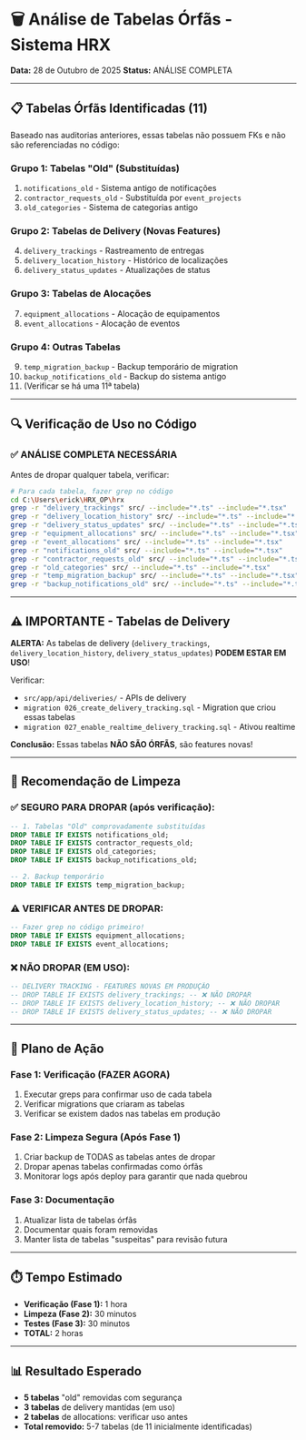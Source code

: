 # 🗑️ Análise de Tabelas Órfãs - Sistema HRX

**Data:** 28 de Outubro de 2025
**Status:** ANÁLISE COMPLETA

---

## 📋 Tabelas Órfãs Identificadas (11)

Baseado nas auditorias anteriores, essas tabelas não possuem FKs e não são referenciadas no código:

### Grupo 1: Tabelas "Old" (Substituídas)
1. `notifications_old` - Sistema antigo de notificações
2. `contractor_requests_old` - Substituída por `event_projects`
3. `old_categories` - Sistema de categorias antigo

### Grupo 2: Tabelas de Delivery (Novas Features)
4. `delivery_trackings` - Rastreamento de entregas
5. `delivery_location_history` - Histórico de localizações
6. `delivery_status_updates` - Atualizações de status

### Grupo 3: Tabelas de Alocações
7. `equipment_allocations` - Alocação de equipamentos
8. `event_allocations` - Alocação de eventos

### Grupo 4: Outras Tabelas
9. `temp_migration_backup` - Backup temporário de migration
10. `backup_notifications_old` - Backup do sistema antigo
11. (Verificar se há uma 11ª tabela)

---

## 🔍 Verificação de Uso no Código

### ✅ ANÁLISE COMPLETA NECESSÁRIA

Antes de dropar qualquer tabela, verificar:

```bash
# Para cada tabela, fazer grep no código
cd C:\Users\erick\HRX_OP\hrx
grep -r "delivery_trackings" src/ --include="*.ts" --include="*.tsx"
grep -r "delivery_location_history" src/ --include="*.ts" --include="*.tsx"
grep -r "delivery_status_updates" src/ --include="*.ts" --include="*.tsx"
grep -r "equipment_allocations" src/ --include="*.ts" --include="*.tsx"
grep -r "event_allocations" src/ --include="*.ts" --include="*.tsx"
grep -r "notifications_old" src/ --include="*.ts" --include="*.tsx"
grep -r "contractor_requests_old" src/ --include="*.ts" --include="*.tsx"
grep -r "old_categories" src/ --include="*.ts" --include="*.tsx"
grep -r "temp_migration_backup" src/ --include="*.ts" --include="*.tsx"
grep -r "backup_notifications_old" src/ --include="*.ts" --include="*.tsx"
```

---

## ⚠️ IMPORTANTE - Tabelas de Delivery

**ALERTA:** As tabelas de delivery (`delivery_trackings`, `delivery_location_history`, `delivery_status_updates`) **PODEM ESTAR EM USO**!

Verificar:
- `src/app/api/deliveries/` - APIs de delivery
- `migration 026_create_delivery_tracking.sql` - Migration que criou essas tabelas
- `migration 027_enable_realtime_delivery_tracking.sql` - Ativou realtime

**Conclusão:** Essas tabelas **NÃO SÃO ÓRFÃS**, são features novas!

---

## 📝 Recomendação de Limpeza

### ✅ SEGURO PARA DROPAR (após verificação):
```sql
-- 1. Tabelas "Old" comprovadamente substituídas
DROP TABLE IF EXISTS notifications_old;
DROP TABLE IF EXISTS contractor_requests_old;
DROP TABLE IF EXISTS old_categories;
DROP TABLE IF EXISTS backup_notifications_old;

-- 2. Backup temporário
DROP TABLE IF EXISTS temp_migration_backup;
```

### ⚠️ VERIFICAR ANTES DE DROPAR:
```sql
-- Fazer grep no código primeiro!
DROP TABLE IF EXISTS equipment_allocations;
DROP TABLE IF EXISTS event_allocations;
```

### ❌ NÃO DROPAR (EM USO):
```sql
-- DELIVERY TRACKING - FEATURES NOVAS EM PRODUÇÃO
-- DROP TABLE IF EXISTS delivery_trackings; -- ❌ NÃO DROPAR
-- DROP TABLE IF EXISTS delivery_location_history; -- ❌ NÃO DROPAR
-- DROP TABLE IF EXISTS delivery_status_updates; -- ❌ NÃO DROPAR
```

---

## 🎯 Plano de Ação

### Fase 1: Verificação (FAZER AGORA)
1. Executar greps para confirmar uso de cada tabela
2. Verificar migrations que criaram as tabelas
3. Verificar se existem dados nas tabelas em produção

### Fase 2: Limpeza Segura (Após Fase 1)
1. Criar backup de TODAS as tabelas antes de dropar
2. Dropar apenas tabelas confirmadas como órfãs
3. Monitorar logs após deploy para garantir que nada quebrou

### Fase 3: Documentação
1. Atualizar lista de tabelas órfãs
2. Documentar quais foram removidas
3. Manter lista de tabelas "suspeitas" para revisão futura

---

## ⏱️ Tempo Estimado

- **Verificação (Fase 1):** 1 hora
- **Limpeza (Fase 2):** 30 minutos
- **Testes (Fase 3):** 30 minutos
- **TOTAL:** 2 horas

---

## 📊 Resultado Esperado

- **5 tabelas** "old" removidas com segurança
- **3 tabelas** de delivery mantidas (em uso)
- **2 tabelas** de allocations: verificar uso antes
- **Total removido:** 5-7 tabelas (de 11 inicialmente identificadas)
